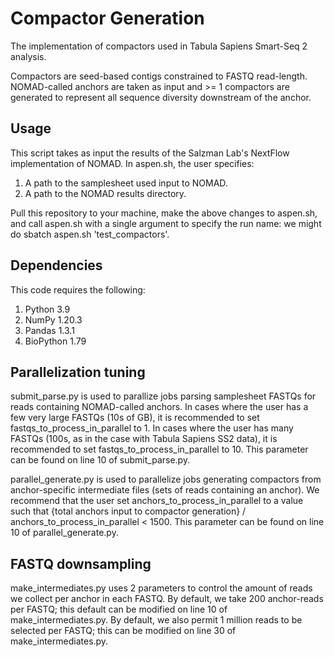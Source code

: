 # Compactor Generation
The implementation of compactors used in Tabula Sapiens Smart-Seq 2 analysis. 

Compactors are seed-based contigs constrained to FASTQ read-length. NOMAD-called anchors are taken as input and >= 1 compactors are generated to represent all sequence diversity downstream of the anchor.


## Usage

This script takes as input the results of the Salzman Lab's NextFlow implementation of NOMAD. In aspen.sh, the user specifies:
1. A path to the samplesheet used input to NOMAD.
2. A path to the NOMAD results directory.

Pull this repository to your machine, make the above changes to aspen.sh, and call aspen.sh with a single argument to specify the run name: we might do
sbatch aspen.sh 'test_compactors'.

## Dependencies

This code requires the following: 
1. Python 3.9
2. NumPy 1.20.3
3. Pandas 1.3.1 
4. BioPython 1.79


## Parallelization tuning

submit_parse.py is used to parallize jobs parsing samplesheet FASTQs for reads containing NOMAD-called anchors. In cases where the user has a few very large FASTQs (10s of GB), it is recommended to set fastqs_to_process_in_parallel to 1. In cases where the user has many FASTQs (100s, as in the case with Tabula Sapiens SS2 data), it is recommended to set fastqs_to_process_in_parallel to 10. This parameter can be found on line 10 of submit_parse.py. 

parallel_generate.py is used to parallelize jobs generating compactors from anchor-specific intermediate files (sets of reads containing an anchor). We recommend that the user set anchors_to_process_in_parallel to a value such that  {total anchors input to compactor generation} /  anchors_to_process_in_parallel < 1500. This parameter can be found on line 10 of parallel_generate.py. 

## FASTQ downsampling

make_intermediates.py uses 2 parameters to control the amount of reads we collect per anchor in each FASTQ. By default, we take 200 anchor-reads per FASTQ; this default can be modified on line 10 of make_intermediates.py. By default, we also permit 1 million reads to be selected per FASTQ; this can be modified on line 30 of make_intermediates.py. 
